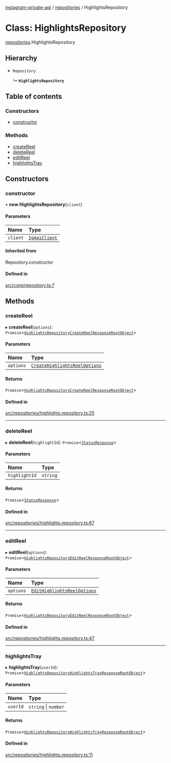 [instagram-private-api](../../README.md) / [repositories](../../modules/repositories.md) / HighlightsRepository

# Class: HighlightsRepository

[repositories](../../modules/repositories.md).HighlightsRepository

## Hierarchy

- `Repository`

  ↳ **`HighlightsRepository`**

## Table of contents

### Constructors

- [constructor](HighlightsRepository.md#constructor)

### Methods

- [createReel](HighlightsRepository.md#createreel)
- [deleteReel](HighlightsRepository.md#deletereel)
- [editReel](HighlightsRepository.md#editreel)
- [highlightsTray](HighlightsRepository.md#highlightstray)

## Constructors

### constructor

• **new HighlightsRepository**(`client`)

#### Parameters

| Name | Type |
| :------ | :------ |
| `client` | [`IgApiClient`](../index/IgApiClient.md) |

#### Inherited from

Repository.constructor

#### Defined in

[src/core/repository.ts:7](https://github.com/Nerixyz/instagram-private-api/blob/b3351b9/src/core/repository.ts#L7)

## Methods

### createReel

▸ **createReel**(`options`): `Promise`<[`HighlightsRepositoryCreateReelResponseRootObject`](../../interfaces/responses/HighlightsRepositoryCreateReelResponseRootObject.md)\>

#### Parameters

| Name | Type |
| :------ | :------ |
| `options` | [`CreateHighlightsReelOptions`](../../interfaces/types/CreateHighlightsReelOptions.md) |

#### Returns

`Promise`<[`HighlightsRepositoryCreateReelResponseRootObject`](../../interfaces/responses/HighlightsRepositoryCreateReelResponseRootObject.md)\>

#### Defined in

[src/repositories/highlights.repository.ts:25](https://github.com/Nerixyz/instagram-private-api/blob/b3351b9/src/repositories/highlights.repository.ts#L25)

___

### deleteReel

▸ **deleteReel**(`highlightId`): `Promise`<[`StatusResponse`](../../interfaces/responses/StatusResponse.md)\>

#### Parameters

| Name | Type |
| :------ | :------ |
| `highlightId` | `string` |

#### Returns

`Promise`<[`StatusResponse`](../../interfaces/responses/StatusResponse.md)\>

#### Defined in

[src/repositories/highlights.repository.ts:67](https://github.com/Nerixyz/instagram-private-api/blob/b3351b9/src/repositories/highlights.repository.ts#L67)

___

### editReel

▸ **editReel**(`options`): `Promise`<[`HighlightsRepositoryEditReelResponseRootObject`](../../interfaces/responses/HighlightsRepositoryEditReelResponseRootObject.md)\>

#### Parameters

| Name | Type |
| :------ | :------ |
| `options` | [`EditHighlightsReelOptions`](../../interfaces/types/EditHighlightsReelOptions.md) |

#### Returns

`Promise`<[`HighlightsRepositoryEditReelResponseRootObject`](../../interfaces/responses/HighlightsRepositoryEditReelResponseRootObject.md)\>

#### Defined in

[src/repositories/highlights.repository.ts:47](https://github.com/Nerixyz/instagram-private-api/blob/b3351b9/src/repositories/highlights.repository.ts#L47)

___

### highlightsTray

▸ **highlightsTray**(`userId`): `Promise`<[`HighlightsRepositoryHighlightsTrayResponseRootObject`](../../interfaces/responses/HighlightsRepositoryHighlightsTrayResponseRootObject.md)\>

#### Parameters

| Name | Type |
| :------ | :------ |
| `userId` | `string` \| `number` |

#### Returns

`Promise`<[`HighlightsRepositoryHighlightsTrayResponseRootObject`](../../interfaces/responses/HighlightsRepositoryHighlightsTrayResponseRootObject.md)\>

#### Defined in

[src/repositories/highlights.repository.ts:11](https://github.com/Nerixyz/instagram-private-api/blob/b3351b9/src/repositories/highlights.repository.ts#L11)
